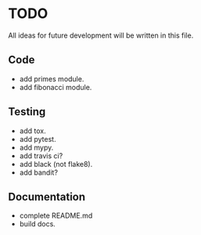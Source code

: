 # TODO
All ideas for future development will be written in this file.

## Code
- add primes module.
- add fibonacci module.

## Testing
- add tox.
- add pytest.
- add mypy.
- add travis ci?
- add black (not flake8).
- add bandit?

## Documentation
- complete README.md
- build docs.

